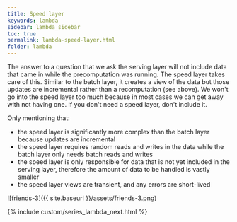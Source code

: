 ```yaml
---
title: Speed layer
keywords: lambda
sidebar: lambda_sidebar
toc: true
permalink: lambda-speed-layer.html
folder: lambda
---
```


The answer to a question that we ask the serving layer will not include data that came in while the precomputation was running. The speed layer takes care of this. Similar to the batch layer, it creates a view of the data but those updates are incremental rather than a recomputation (see above). We won't go into the speed layer too much because in most cases we can get away with not having one. If you don't need a speed layer, don't include it.

Only mentioning that:
- the speed layer is significantly more complex than the batch layer because updates are incremental
- the speed layer requires random reads and writes in the data while the batch layer only needs batch reads and writes
- the speed layer is only responsible for data that is not yet included in the serving layer, therefore the amount of data to be handled is vastly smaller
- the speed layer views are transient, and any errors are short-lived

![friends-3]({{ site.baseurl }}/assets/friends-3.png)

{% include custom/series_lambda_next.html %}
